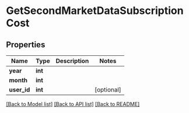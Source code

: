 # GetSecondMarketDataSubscriptionCost

## Properties
Name | Type | Description | Notes
------------ | ------------- | ------------- | -------------
**year** | **int** |  | 
**month** | **int** |  | 
**user_id** | **int** |  | [optional] 

[[Back to Model list]](../README.md#documentation-for-models) [[Back to API list]](../README.md#documentation-for-api-endpoints) [[Back to README]](../README.md)


